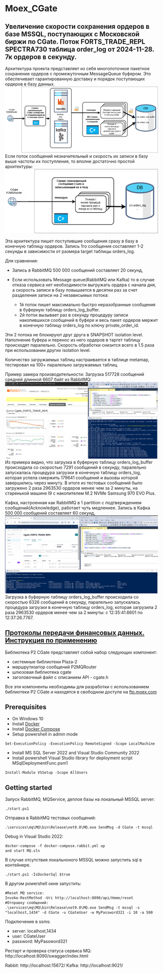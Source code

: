 # Moex_CGate

## Увеличение скорости сохранения ордеров в базе MSSQL, поступающих с Московской биржи по CGate. Поток FORTS_TRADE_REPL SPECTRA730 таблица order_log от 2024-11-28. 7к ордеров в секунду.

Архитектура проекта представляет из себя многопоточное пакетное сохранение ордеров с промежуточным MessageQueue буфером. Это обеспечивает гарантированную доставку и порядок поступающих ордеров в базу данных.
![Многопоточная архитектура сохранения ордеров moex в базе](./doc/schema.png)
Если поток сообщений незначительный и скорость их записи в базу выше частоты их поступления, то вполне достаточно простой архитектуры:
![простая архитектура сохранения ордеров moex в базе](./doc/schemaSimple.png)

Эта архитектура пишет поступившие сообщения сразу в базу в конечную таблицу ордеров. Запись 1го сообщения составляет 1-2 секунды в зависимости от размера target таблицы orders_log.

Для сравнения:

- Запись в RabbitMQ 500 000 сообщений составляет 20 секунд,
- Если использовать Message queue(RabbitMQ или Kafka) то в случае отказа сервиса нет необходимости выгружать ордера с начала дня, а скорость записи в базу повышается в десятки раз за счет разделения записи на 2 независымых потока:

  - 1й поток пишет максимально быстро неразобранные сообщения в буферную таблицу orders_log_buffer.
  - 2й поток вызывает раз в секунду процедуру записи накопившихся сообщений в буфере и весь пакет ордеров мержит в конечную таблицу orders_log по ключу private_order_id.

Эти 2 потока не блокируют друг друга в SNAPSHOT isolation level. Наполнение буфера и перенос из него ордеров в таргет таблицу происходят паралельно. Скорость обработки снизится всего в 1.5 раза при использовании других isolation level.

Количество загружаемых таблиц настраивается в таблице metamap, тестировал на 100+ паралельно загружаемых таблиц.

Пример замера производительности: Загрузка 517728 сообщений средней длинной 6607 байт из RabbitMQ:
![Многопоточная архитектура сохранения ордеров на Rabbit](./doc/rabbit_perf.png)
Из примера видно, что загрузка в буферную таблицу orders_log_buffer происходила со скоростью 7291 сообщений в секунду, паралельно запускалась процедура загрузки в конечную таблицу orders_log, которая успела смержить 179641 сообщений и вызовы которой завершились через минуту. В итоге из тестовых сообщений было загружено 2 раза 2963530 ордеров менее чем за 2 минуты,
на старенькой машине I9 с накопителем M.2 NVMe Samsung 970 EVO Plus.

Кафка, настроенная как RabbitMQ в 1 partition c подтверждением сообщений(Acknowledge), работает чуть медленнее.
Запись в Кафка 500 000 сообщений составляет 60 секунд,
![Многопоточная архитектура сохранения ордеров на Rabbit](./doc/kafka_perf.png)
Загрузка в буферную таблицу orders_log_buffer происходила со скоростью 6326 сообщений в секунду, паралельно запускалась процедура загрузки в конечную таблицу orders_log, которая загрузила 2 раза 2963530 ордеров менее чем за 2 минуты: с 12:35:41.6601 по 12:37:26.7767.

## [Протоколы передачи финансовых данных. Инструкция по применению](https://habr.com/ru/companies/moex/articles/261369/)

 Библиотека P2 CGate представляет собой набор следующих компонент:

- системные библиотеки Plaza-2
- маршрутизатор сообщений P2MQRouter
- шлюзовая библиотека cgate
- заголовочный файл с описанием API - cgate.h

 Все эти компоненты необходимы для разработки с использованием библиотеки P2 CGate
 и находятся в свободном доступе на [ftp.moex.com](https://ftp.moex.com/pub/ClientsAPI/Spectra/CGate)

## Prerequisites

- On Windows 10
- Install [Docker](https://www.docker.com/)
- Install [Docker Compose](https://docs.docker.com/compose/install/)
- Setup powershell in admin mode

```
Set-ExecutionPolicy -ExecutionPolicy RemoteSigned -Scope LocalMachine
```

- Install  MS SQL Server 2022 and Visual Studio Community 2022
- Install powershell Visual Studio library for deployment script MSqlDeploymentFunc.psm1

```
Install-Module VSSetup -Scope AllUsers
```

## Getting started

Запуск RabbitMQ, MQService, деплоя базы на локальный MSSQL server:

```
./start.ps1
```

Отправка в RabbitMQ тестовых сообщений:

```
.\services\mq\MQ\bin\Release\net9.0\MQ.exe SendMsg -d CGate -t mssql
```

Debug in Visual Studio 2022:

```
docker-compose -f docker-compose.rabbit.yml up
and start MQ.sln
```

В случае отсутствия локальноного MSSQL можно запустить sql в контейнере.

```
./start.ps1 -IsDockerSql $true
```

В другом powershell окне запустить:

```
#Reset MQ service:
Invoke-RestMethod -Uri http://localhost:8090/api/Home/reset
#Отправку сообщений:
.\services\mq\MQ\bin\Release\net9.0\MQ.exe SendMsg -t mssql -s "localhost,1434" -d CGate -u CGateUser -w MyPassword321 -i 10 -a 500
```

Подключение в ssms:

- server: localhost,1434
- user: CGateUser
- password: MyPassword321

Рестарт и проверка статуса сервиса MQ:
http://localhost:8090/swagger/index.html

Rabbit: http://localhost:15672/
Kafka:  http://localhost:9021/
